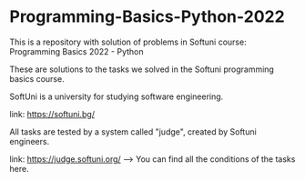 # Programming-Basics-Python-2022
This is a repository with solution of problems in Softuni course: Programming Basics 2022 - Python


These are solutions to the tasks we solved in the Softuni programming basics course.

SoftUni is a university for studying software engineering.

link: https://softuni.bg/

All tasks are tested by a system called "judge", created by Softuni engineers.

link: https://judge.softuni.org/  --> You can find all the conditions of the tasks here.
